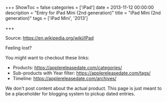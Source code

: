 +++
ShowToc = false
categories = ['iPad']
date = 2013-11-12 00:00:00
description = "Entry for iPad Mini (2nd generation)"
title = "iPad Mini (2nd generation)"
tags = ['iPad Mini', '2013']

+++

Source: https://en.wikipedia.org/wiki/IPad

Feeling lost?

You might want to checkout these links:
- Products: https://applereleasedate.com/categories/
- Sub-products with Year filter: https://applereleasedate.com/tags/
- Timeline: https://applereleasedate.com/archives/

We don't post content about the actual product. 
This page is just meant to be a placeholder for blogging system to pickup dated entries. 


